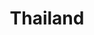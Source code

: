 ---
title: "Thailand"
cc-type: country
hashtag: "thailand"
cities:
  - Bangkok
tags:
  - Country
  - Asia
---